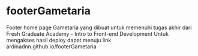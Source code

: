 # footerGametaria
Footer home page Gametaria yang dibuat untuk memenuhi tugas akhir dari Fresh Graduate Academy - Intro to Front-end Development
Untuk mengakses hasil deploy dapat menuju link ardinadnn.github.io/footerGametaria
